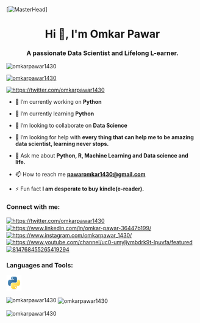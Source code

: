 [![MasterHead](https://nebigdatahub.org/wp-content/uploads/2019/11/7T9364v.gif)]
<h1 align="center">Hi 👋, I'm Omkar Pawar</h1>
<h3 align="center">A passionate Data Scientist and Lifelong L-earner.</h3>

<p align="left"> <img src="https://komarev.com/ghpvc/?username=omkarpawar1430&label=Profile%20views&color=0e75b6&style=flat" alt="omkarpawar1430" /> </p>

<p align="left"> <a href="https://github.com/ryo-ma/github-profile-trophy"><img src="https://github-profile-trophy.vercel.app/?username=omkarpawar1430" alt="omkarpawar1430" /></a> </p>

<p align="left"> <a href="https://twitter.com/https://twitter.com/omkarpawar1430" target="blank"><img src="https://img.shields.io/twitter/follow/https://twitter.com/omkarpawar1430?logo=twitter&style=for-the-badge" alt="https://twitter.com/omkarpawar1430" /></a> </p>

- 🔭 I’m currently working on **Python**

- 🌱 I’m currently learning **Python**

- 👯 I’m looking to collaborate on **Data Science**

- 🤝 I’m looking for help with **every thing that can help me to be amazing data scientist, learning never stops.**

- 💬 Ask me about **Python, R, Machine Learning and Data science and life.**

- 📫 How to reach me **pawaromkar1430@gmail.com**

- ⚡ Fun fact **I am desperate to buy kindle(e-reader).**

<h3 align="left">Connect with me:</h3>
<p align="left">
<a href="https://twitter.com/https://twitter.com/omkarpawar1430" target="blank"><img align="center" src="https://raw.githubusercontent.com/rahuldkjain/github-profile-readme-generator/master/src/images/icons/Social/twitter.svg" alt="https://twitter.com/omkarpawar1430" height="30" width="40" /></a>
<a href="https://linkedin.com/in/https://www.linkedin.com/in/omkar-pawar-36447b199/" target="blank"><img align="center" src="https://raw.githubusercontent.com/rahuldkjain/github-profile-readme-generator/master/src/images/icons/Social/linked-in-alt.svg" alt="https://www.linkedin.com/in/omkar-pawar-36447b199/" height="30" width="40" /></a>
<a href="https://instagram.com/https://www.instagram.com/omkarpawar_1430/" target="blank"><img align="center" src="https://raw.githubusercontent.com/rahuldkjain/github-profile-readme-generator/master/src/images/icons/Social/instagram.svg" alt="https://www.instagram.com/omkarpawar_1430/" height="30" width="40" /></a>
<a href="https://www.youtube.com/c/https://www.youtube.com/channel/uc0-umyljymbdrk9t-lpuvfa/featured" target="blank"><img align="center" src="https://raw.githubusercontent.com/rahuldkjain/github-profile-readme-generator/master/src/images/icons/Social/youtube.svg" alt="https://www.youtube.com/channel/uc0-umyljymbdrk9t-lpuvfa/featured" height="30" width="40" /></a>
<a href="https://discord.gg/814768455265419294" target="blank"><img align="center" src="https://raw.githubusercontent.com/rahuldkjain/github-profile-readme-generator/master/src/images/icons/Social/discord.svg" alt="814768455265419294" height="30" width="40" /></a>
</p>

<h3 align="left">Languages and Tools:</h3>
<p align="left"> <a href="https://www.python.org" target="_blank" rel="noreferrer"> <img src="https://raw.githubusercontent.com/devicons/devicon/master/icons/python/python-original.svg" alt="python" width="40" height="40"/> </a> </p>

<p><img align="left" src="https://github-readme-stats.vercel.app/api/top-langs?username=omkarpawar1430&show_icons=true&locale=en&layout=compact" alt="omkarpawar1430" /></p>

<p>&nbsp;<img align="center" src="https://github-readme-stats.vercel.app/api?username=omkarpawar1430&show_icons=true&locale=en" alt="omkarpawar1430" /></p>

<p><img align="center" src="https://github-readme-streak-stats.herokuapp.com/?user=omkarpawar1430&" alt="omkarpawar1430" /></p>
